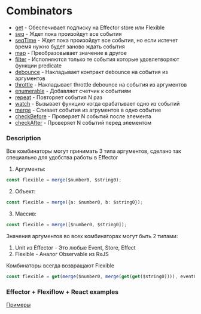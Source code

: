 # Combinators

- [get](./get/index.md) - Обеспечивает подписку на Effector store или Flexible
- [seq](./seq/index.md) - Ждет пока произойдут все события
- [seqTime](./seqTime/index.md) - Ждет пока произойдут все события, но если истечет время нужно будет заново ждать события
- [map](./map/index.md) - Преобразовывает значение в другое
- [filter](./filter/index.md) - Исполняются только те события которые удовлетворяют функции predicate
- [debounce](./debounce/index.md) - Накладывает контракт debounce на события из аргументов
- [throttle](./throttle/index.md) - Накладывает throttle debounce на события из аргументов
- [enumerable](./enumerable/index.md) - Добавляет счетчик к событиям
- [repeat](./repeat/index.md) - Повторяет события N раз
- [watch](./watch/index.md) - Вызывает функцию когда срабатывает одно из событий
- [merge](./merge/index.md) - Сливает события из агрументов в одно событие
- [checkBefore](./checkBefore/index.md) - Проверяет N событий после элемента
- [checkAfter](./checkAfter/index.md) - Проверяет N событий перед элементом

### Description

Все комбинаторы могут принимать 3 типа аргументов, сделано так специально для удобства работы в Effector

1. Аргументы:

```ts
const flexible = merge($number0, $string0);
```

2. Объект:

```ts
const flexible = merge({a: $number0, b: $string0});
```

3. Массив:

```ts
const flexible = merge([$number0, $string0]);
```

Значения аргументов во всех комбинаторах могут быть 2 типами:

1. Unit из Effector - Это любые Event, Store, Effect
2. Flexible - Аналог Observable из RxJS

Комбинаторы всегда возвращают Flexible

```ts
const flexible = get(merge($number0, merge(get(get($string0)))), eventChanged, sideEffectFx);
```

### Effector + Flexiflow + React examples

[Примеры](../../react/index.md)
